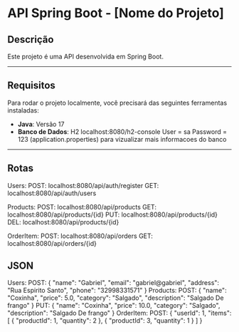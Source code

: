 # API Spring Boot - [Nome do Projeto]

## Descrição
Este projeto é uma API desenvolvida em Spring Boot.

---

## Requisitos
Para rodar o projeto localmente, você precisará das seguintes ferramentas instaladas:
- **Java**: Versão 17
- **Banco de Dados**: H2
localhost:8080/h2-console
User = sa
Password = 123
(application.properties) para vizualizar mais informacoes do banco

---

## Rotas
Users:
  POST: localhost:8080/api/auth/register
  GET: localhost:8080/api/auth/users

Products: 
  POST: localhost:8080/api/products
  GET: localhost:8080/api/products/{id}
  PUT: localhost:8080/api/products/{id}
  DEL: localhost:8080/api/products/{id}

OrderItem:
  POST: localhost:8080/api/orders
  GET: localhost:8080/api/orders/{id}

## JSON

Users:
  POST:
  {
    "name": "Gabriel",
    "email": "gabriel@gabriel",
    "address": "Rua Espirito Santo",
    "phone": "32998331571"
}
Products:
  POST:
{
    "name": "Coxinha",
    "price": 5.0,
    "category": "Salgado",
    "description": "Salgado De frango"
}
  PUT:
{
    "name": "Coxinha",
    "price": 10.0,
    "category": "Salgado",
    "description": "Salgado De frango"
}
OrderItem:
  POST:
{
  "userId": 1,
  "items": [
    { "productId": 1, "quantity": 2 },
    { "productId": 3, "quantity": 1 }
  ]
}

